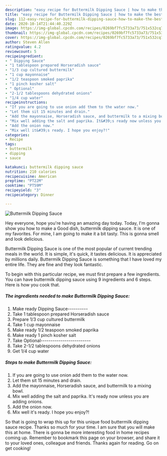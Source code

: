 ```yaml
---
description: "easy recipe for Buttermilk Dipping Sauce | how to make the best Buttermilk Dipping Sauce"
title: "easy recipe for Buttermilk Dipping Sauce | how to make the best Buttermilk Dipping Sauce"
slug: 112-easy-recipe-for-buttermilk-dipping-sauce-how-to-make-the-best-buttermilk-dipping-sauce
date: 2020-10-14T21:44:40.229Z
image: https://img-global.cpcdn.com/recipes/0269bf7fc5733a73/751x532cq70/buttermilk-dipping-sauce-recipe-main-photo.jpg
thumbnail: https://img-global.cpcdn.com/recipes/0269bf7fc5733a73/751x532cq70/buttermilk-dipping-sauce-recipe-main-photo.jpg
cover: https://img-global.cpcdn.com/recipes/0269bf7fc5733a73/751x532cq70/buttermilk-dipping-sauce-recipe-main-photo.jpg
author: Steven Allen
ratingvalue: 4.2
reviewcount: 5
recipeingredient:
- " Dipping Sauce"
- "1 tablespoon prepared Horseradish sauce"
- "1/3 cup cultured buttermilk"
- "1 cup mayonnaise"
- "1/2 teaspoon smoked paprika"
- "1 pinch kosher salt"
- " Optional"
- "2-1/2 tablespoons dehydrated onions"
- "1/4 cup water"
recipeinstructions:
- "If you are going to use onion add them to the water now."
- "Let them sit 15 minutes and drain."
- "Add the mayonnaise, Horseradish sauce, and buttermilk to a mixing bowl."
- "Mix well adding the salt and paprika. It&#39;s ready now unless you are adding onions."
- "Add the onion now."
- "Mix well it&#39;s ready. I hope you enjoy?!"
categories:
- Recipe
tags:
- buttermilk
- dipping
- sauce

katakunci: buttermilk dipping sauce 
nutrition: 210 calories
recipecuisine: American
preptime: "PT22M"
cooktime: "PT59M"
recipeyield: "3"
recipecategory: Dinner

---
```



![Buttermilk Dipping Sauce](https://img-global.cpcdn.com/recipes/0269bf7fc5733a73/751x532cq70/buttermilk-dipping-sauce-recipe-main-photo.jpg)

Hey everyone, hope you're having an amazing day today. Today, I'm gonna show you how to make a Good dish, buttermilk dipping sauce. It is one of my favorites. For mine, I am going to make it a bit tasty. This is gonna smell and look delicious.

Buttermilk Dipping Sauce is one of the most popular of current trending meals in the world. It is simple, it's quick, it tastes delicious. It is appreciated by millions daily. Buttermilk Dipping Sauce is something that I have loved my entire life. They are fine and they look fantastic.




To begin with this particular recipe, we must first prepare a few ingredients. You can have buttermilk dipping sauce using 9 ingredients and 6 steps. Here is how you cook that.

<!--inarticleads1-->

##### The ingredients needed to make Buttermilk Dipping Sauce:

1. Make ready  Dipping Sauce----------
1. Take 1 tablespoon prepared Horseradish sauce
1. Prepare 1/3 cup cultured buttermilk
1. Take 1 cup mayonnaise
1. Make ready 1/2 teaspoon smoked paprika
1. Make ready 1 pinch kosher salt
1. Take  Optional-------------------------
1. Take 2-1/2 tablespoons dehydrated onions
1. Get 1/4 cup water




<!--inarticleads2-->

##### Steps to make Buttermilk Dipping Sauce:

1. If you are going to use onion add them to the water now.
1. Let them sit 15 minutes and drain.
1. Add the mayonnaise, Horseradish sauce, and buttermilk to a mixing bowl.
1. Mix well adding the salt and paprika. It&#39;s ready now unless you are adding onions.
1. Add the onion now.
1. Mix well it&#39;s ready. I hope you enjoy?!




So that is going to wrap this up for this unique food buttermilk dipping sauce recipe. Thanks so much for your time. I am sure that you will make this at home. There is gonna be more interesting food in home recipes coming up. Remember to bookmark this page on your browser, and share it to your loved ones, colleague and friends. Thanks again for reading. Go on get cooking!
